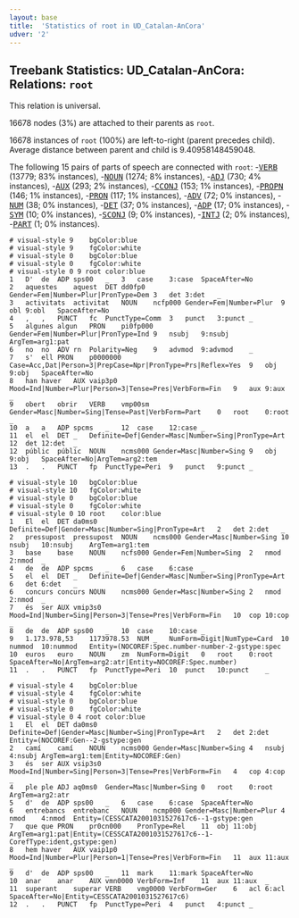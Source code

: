 ```yaml
---
layout: base
title:  'Statistics of root in UD_Catalan-AnCora'
udver: '2'
---
```


## Treebank Statistics: UD_Catalan-AnCora: Relations: `root`

This relation is universal.

16678 nodes (3%) are attached to their parents as `root`.

16678 instances of `root` (100%) are left-to-right (parent precedes child).
Average distance between parent and child is 9.40958148459048.

The following 15 pairs of parts of speech are connected with `root`: -<tt><a href="ca_ancora-pos-VERB.html">VERB</a></tt> (13779; 83% instances), -<tt><a href="ca_ancora-pos-NOUN.html">NOUN</a></tt> (1274; 8% instances), -<tt><a href="ca_ancora-pos-ADJ.html">ADJ</a></tt> (730; 4% instances), -<tt><a href="ca_ancora-pos-AUX.html">AUX</a></tt> (293; 2% instances), -<tt><a href="ca_ancora-pos-CCONJ.html">CCONJ</a></tt> (153; 1% instances), -<tt><a href="ca_ancora-pos-PROPN.html">PROPN</a></tt> (146; 1% instances), -<tt><a href="ca_ancora-pos-PRON.html">PRON</a></tt> (117; 1% instances), -<tt><a href="ca_ancora-pos-ADV.html">ADV</a></tt> (72; 0% instances), -<tt><a href="ca_ancora-pos-NUM.html">NUM</a></tt> (38; 0% instances), -<tt><a href="ca_ancora-pos-DET.html">DET</a></tt> (37; 0% instances), -<tt><a href="ca_ancora-pos-ADP.html">ADP</a></tt> (17; 0% instances), -<tt><a href="ca_ancora-pos-SYM.html">SYM</a></tt> (10; 0% instances), -<tt><a href="ca_ancora-pos-SCONJ.html">SCONJ</a></tt> (9; 0% instances), -<tt><a href="ca_ancora-pos-INTJ.html">INTJ</a></tt> (2; 0% instances), -<tt><a href="ca_ancora-pos-PART.html">PART</a></tt> (1; 0% instances).


~~~ conllu
# visual-style 9	bgColor:blue
# visual-style 9	fgColor:white
# visual-style 0	bgColor:blue
# visual-style 0	fgColor:white
# visual-style 0 9 root	color:blue
1	D'	de	ADP	sps00	_	3	case	3:case	SpaceAfter=No
2	aquestes	aquest	DET	dd0fp0	Gender=Fem|Number=Plur|PronType=Dem	3	det	3:det	_
3	activitats	activitat	NOUN	ncfp000	Gender=Fem|Number=Plur	9	obl	9:obl	SpaceAfter=No
4	,	,	PUNCT	fc	PunctType=Comm	3	punct	3:punct	_
5	algunes	algun	PRON	pi0fp000	Gender=Fem|Number=Plur|PronType=Ind	9	nsubj	9:nsubj	ArgTem=arg1:pat
6	no	no	ADV	rn	Polarity=Neg	9	advmod	9:advmod	_
7	s'	ell	PRON	p0000000	Case=Acc,Dat|Person=3|PrepCase=Npr|PronType=Prs|Reflex=Yes	9	obj	9:obj	SpaceAfter=No
8	han	haver	AUX	vaip3p0	Mood=Ind|Number=Plur|Person=3|Tense=Pres|VerbForm=Fin	9	aux	9:aux	_
9	obert	obrir	VERB	vmp00sm	Gender=Masc|Number=Sing|Tense=Past|VerbForm=Part	0	root	0:root	_
10	a	a	ADP	spcms	_	12	case	12:case	_
11	el	el	DET	_	Definite=Def|Gender=Masc|Number=Sing|PronType=Art	12	det	12:det	_
12	públic	públic	NOUN	ncms000	Gender=Masc|Number=Sing	9	obj	9:obj	SpaceAfter=No|ArgTem=arg2:tem
13	.	.	PUNCT	fp	PunctType=Peri	9	punct	9:punct	_

~~~


~~~ conllu
# visual-style 10	bgColor:blue
# visual-style 10	fgColor:white
# visual-style 0	bgColor:blue
# visual-style 0	fgColor:white
# visual-style 0 10 root	color:blue
1	El	el	DET	da0ms0	Definite=Def|Gender=Masc|Number=Sing|PronType=Art	2	det	2:det	_
2	pressupost	pressupost	NOUN	ncms000	Gender=Masc|Number=Sing	10	nsubj	10:nsubj	ArgTem=arg1:tem
3	base	base	NOUN	ncfs000	Gender=Fem|Number=Sing	2	nmod	2:nmod	_
4	de	de	ADP	spcms	_	6	case	6:case	_
5	el	el	DET	_	Definite=Def|Gender=Masc|Number=Sing|PronType=Art	6	det	6:det	_
6	concurs	concurs	NOUN	ncms000	Gender=Masc|Number=Sing	2	nmod	2:nmod	_
7	és	ser	AUX	vmip3s0	Mood=Ind|Number=Sing|Person=3|Tense=Pres|VerbForm=Fin	10	cop	10:cop	_
8	de	de	ADP	sps00	_	10	case	10:case	_
9	1.173.978,53	1173978.53	NUM	_	NumForm=Digit|NumType=Card	10	nummod	10:nummod	Entity=(NOCOREF:Spec.number-number-2-gstype:spec
10	euros	euro	NOUN	zm	NumForm=Digit	0	root	0:root	SpaceAfter=No|ArgTem=arg2:atr|Entity=NOCOREF:Spec.number)
11	.	.	PUNCT	fp	PunctType=Peri	10	punct	10:punct	_

~~~


~~~ conllu
# visual-style 4	bgColor:blue
# visual-style 4	fgColor:white
# visual-style 0	bgColor:blue
# visual-style 0	fgColor:white
# visual-style 0 4 root	color:blue
1	El	el	DET	da0ms0	Definite=Def|Gender=Masc|Number=Sing|PronType=Art	2	det	2:det	Entity=(NOCOREF:Gen--2-gstype:gen
2	camí	camí	NOUN	ncms000	Gender=Masc|Number=Sing	4	nsubj	4:nsubj	ArgTem=arg1:tem|Entity=NOCOREF:Gen)
3	és	ser	AUX	vsip3s0	Mood=Ind|Number=Sing|Person=3|Tense=Pres|VerbForm=Fin	4	cop	4:cop	_
4	ple	ple	ADJ	aq0ms0	Gender=Masc|Number=Sing	0	root	0:root	ArgTem=arg2:atr
5	d'	de	ADP	sps00	_	6	case	6:case	SpaceAfter=No
6	entrebancs	entrebanc	NOUN	ncmp000	Gender=Masc|Number=Plur	4	nmod	4:nmod	Entity=(CESSCATA2001031527617c6--1-gstype:gen
7	que	que	PRON	pr0cn000	PronType=Rel	11	obj	11:obj	ArgTem=arg1:pat|Entity=(CESSCATA2001031527617c6--1-CorefType:ident,gstype:gen)
8	hem	haver	AUX	vaip1p0	Mood=Ind|Number=Plur|Person=1|Tense=Pres|VerbForm=Fin	11	aux	11:aux	_
9	d'	de	ADP	sps00	_	11	mark	11:mark	SpaceAfter=No
10	anar	anar	AUX	vmn0000	VerbForm=Inf	11	aux	11:aux	_
11	superant	superar	VERB	vmg0000	VerbForm=Ger	6	acl	6:acl	SpaceAfter=No|Entity=CESSCATA2001031527617c6)
12	.	.	PUNCT	fp	PunctType=Peri	4	punct	4:punct	_

~~~


